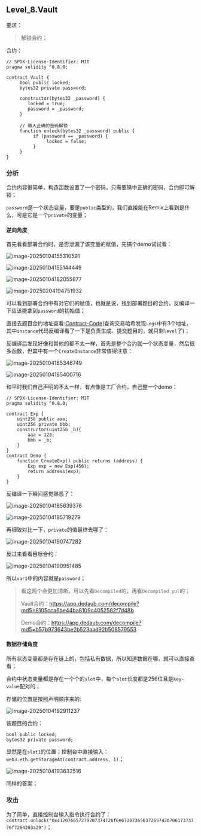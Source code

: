 ## Level_8.Vault

要求：

> 解锁合约；

合约：

```solidity
// SPDX-License-Identifier: MIT
pragma solidity ^0.8.0;

contract Vault {
     bool public locked;
     bytes32 private password;

     constructor(bytes32 _password) {
        locked = true;
        password = _password;
     }

     // 输入正确的密码解锁
     function unlock(bytes32 _password) public {
          if (password == _password) {
               locked = false;
          }
     }
}
```

### 分析

合约内容很简单，构造函数设置了一个密码，只需要猜中正确的密码，合约即可解锁；

` password `是一个状态变量，要是` public `类型的，我们直接能在Remix上看到是什么，可是它是一个` private `的变量；

#### 逆向角度

首先看看部署合约时，是否泄漏了该变量的赋值，先搞个demo试试看：

![image-20250104155310591](./assets/image-20250104155310591.png)

![image-20250104155144449](./assets/image-20250104155144449.png)

![image-20250104182055877](./assets/image-20250104182055877.png)

![image-20250204194751932](./assets/image-20250204194751932.png)

可以看到部署合约中有对它们的赋值，也就是说，找到部署题目的合约，反编译一下应该能拿到` password `的初始值；

直接去题目合约地址查看:[Contract-Code](https://sepolia.etherscan.io/address/0xB7257D8Ba61BD1b3Fb7249DCd9330a023a5F3670#code)(查询交易哈希发现` Logs `中有3个地址，其中` instance `代码反编译看了一下是负责生成、提交题目的，就只剩` level `了)；

反编译后发现好像和其他的都不太一样，首先是整个合约就一个状态变量，然后很多函数，但其中有一个` CreateInstance `非常值得注意：

![image-20250104185346749](./assets/image-20250104185346749.png)

![image-20250104185400716](./assets/image-20250104185400716.png)

和平时我们自己声明的不太一样，有点像是工厂合约，自己整一个demo：

```solidity
// SPDX-License-Identifier: MIT
pragma solidity ^0.8.0;

contract Exp {
    uint256 public aaa;
    uint256 private bbb;
    constructor(uint256 _b){
        aaa = 123;
        bbb = _b;
    }
}
contract Demo {
    function CreateExp() public returns (address) {
        Exp exp = new Exp(456);
        return address(exp);
    }
}
```

反编译一下瞬间感觉熟悉了：

![image-20250104185639376](./assets/image-20250104185639376.png)

![image-20250104185719279](./assets/image-20250104185719279.png)

再细致对比一下，` private `的值最终去哪了：

![image-20250104190747282](./assets/image-20250104190747282.png)

反过来看看目标合约：

![image-20250104190951485](./assets/image-20250104190951485.png)

所以` var1 `中的内容就是` password `；

> 看这两个会更加清晰，可以先看` Decompiled `的，再看` Decompiled yul `的；
>
> Vault合约：https://app.dedaub.com/decompile?md5=8105cca6be44ba8109c4052582f7d48b
>
> Demo合约：https://app.dedaub.com/decompile?md5=b57b973643be2b523aad92b508579553

#### 数据存储角度

所有状态变量都是存在链上的，包括私有数据，所以知道数据在哪，就可以直接查看；

合约中状态变量都是存在一个个的` slot `中，每个` slot `长度都是256位且是` key-value `配对的；

存储的位置是按照声明顺序来的:

![image-20250104192911237](./assets/image-20250104192911237.png)

该题目的合约：

```solidity
bool public locked;
bytes32 private password;
```

显然是在` slot1 `的位置；控制台中直接输入：` web3.eth.getStorageAt(contract.address, 1) `；

![image-20250104193632516](./assets/image-20250104193632516.png)

同样的答案；



### 攻击

为了简单，直接控制台输入指令执行合约了：` contract.unlock("0x412076657279207374726f6e67207365637265742070617373776f7264203a29") `；

